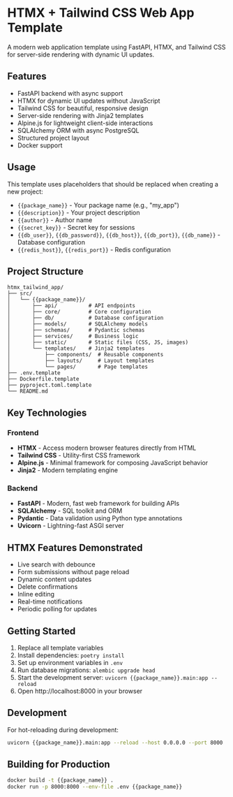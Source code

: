 # HTMX + Tailwind CSS Web App Template

A modern web application template using FastAPI, HTMX, and Tailwind CSS for server-side rendering with dynamic UI updates.

## Features

- FastAPI backend with async support
- HTMX for dynamic UI updates without JavaScript
- Tailwind CSS for beautiful, responsive design
- Server-side rendering with Jinja2 templates
- Alpine.js for lightweight client-side interactions
- SQLAlchemy ORM with async PostgreSQL
- Structured project layout
- Docker support

## Usage

This template uses placeholders that should be replaced when creating a new project:

- `{{package_name}}` - Your package name (e.g., "my_app")
- `{{description}}` - Your project description
- `{{author}}` - Author name
- `{{secret_key}}` - Secret key for sessions
- `{{db_user}}`, `{{db_password}}`, `{{db_host}}`, `{{db_port}}`, `{{db_name}}` - Database configuration
- `{{redis_host}}`, `{{redis_port}}` - Redis configuration

## Project Structure

```
htmx_tailwind_app/
├── src/
│   └── {{package_name}}/
│       ├── api/          # API endpoints
│       ├── core/         # Core configuration
│       ├── db/           # Database configuration
│       ├── models/       # SQLAlchemy models
│       ├── schemas/      # Pydantic schemas
│       ├── services/     # Business logic
│       ├── static/       # Static files (CSS, JS, images)
│       └── templates/    # Jinja2 templates
│           ├── components/  # Reusable components
│           ├── layouts/     # Layout templates
│           └── pages/       # Page templates
├── .env.template
├── Dockerfile.template
├── pyproject.toml.template
└── README.md
```

## Key Technologies

### Frontend
- **HTMX** - Access modern browser features directly from HTML
- **Tailwind CSS** - Utility-first CSS framework
- **Alpine.js** - Minimal framework for composing JavaScript behavior
- **Jinja2** - Modern templating engine

### Backend
- **FastAPI** - Modern, fast web framework for building APIs
- **SQLAlchemy** - SQL toolkit and ORM
- **Pydantic** - Data validation using Python type annotations
- **Uvicorn** - Lightning-fast ASGI server

## HTMX Features Demonstrated

- Live search with debounce
- Form submissions without page reload
- Dynamic content updates
- Delete confirmations
- Inline editing
- Real-time notifications
- Periodic polling for updates

## Getting Started

1. Replace all template variables
2. Install dependencies: `poetry install`
3. Set up environment variables in `.env`
4. Run database migrations: `alembic upgrade head`
5. Start the development server: `uvicorn {{package_name}}.main:app --reload`
6. Open http://localhost:8000 in your browser

## Development

For hot-reloading during development:
```bash
uvicorn {{package_name}}.main:app --reload --host 0.0.0.0 --port 8000
```

## Building for Production

```bash
docker build -t {{package_name}} .
docker run -p 8000:8000 --env-file .env {{package_name}}
```